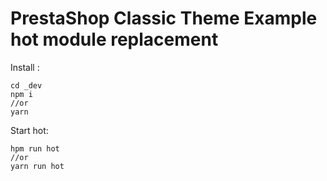 # PrestaShop Classic Theme Example hot module replacement

Install :
```
cd _dev
npm i 
//or
yarn 
```

Start hot:
```
hpm run hot
//or
yarn run hot
```
